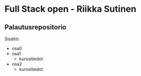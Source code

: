 # Full Stack open - Riikka Sutinen
## Palautusrepositorio

Sisältö:
- osa0
- osa1
	- kurssitiedot
- osa2
	- kurssitiedot
